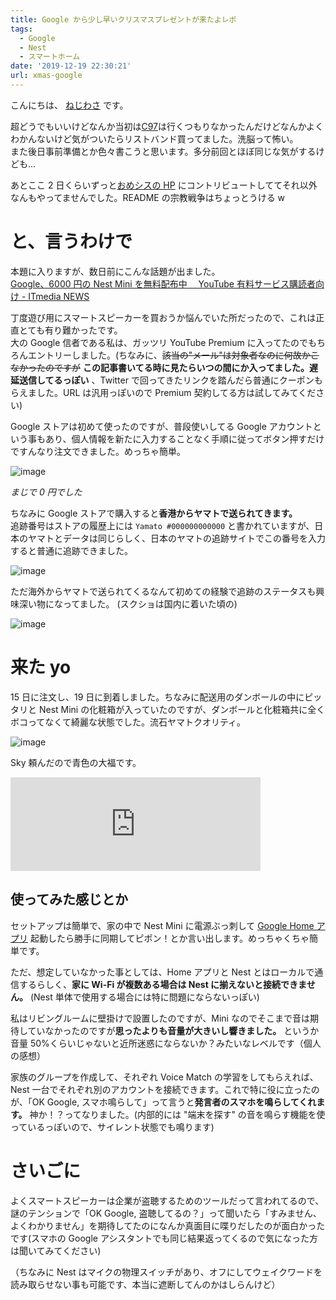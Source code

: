 ```yaml
---
title: Google から少し早いクリスマスプレゼントが来たよレポ
tags:
  - Google
  - Nest
  - スマートホーム
date: '2019-12-19 22:30:21'
url: xmas-google
---
```


こんにちは、 [ねじわさ](https://don.nzws.me/@nzws) です。

超どうでもいいけどなんか当初は[C97](https://google.com/search?q=C97)は行くつもりなかったんだけどなんかよくわかんないけど気がついたらリストバンド買ってました。洗脳って怖い。  
また後日事前準備とか色々書こうと思います。多分前回とほぼ同じな気がするけども...

あとここ 2 日くらいずっと[おめシスの HP](https://github.com/omegasisters/homepage) にコントリビュートしててそれ以外なんもやってませんでした。README の宗教戦争はちょっとうける w

# と、言うわけで

本題に入りますが、数日前にこんな話題が出ました。  
[Google、6000 円の Nest Mini を無料配布中　 YouTube 有料サービス購読者向け - ITmedia NEWS](https://www.itmedia.co.jp/news/articles/1912/16/news058.html)

丁度遊び用にスマートスピーカーを買おうか悩んでいた所だったので、これは正直とても有り難かったです。  
大の Google 信者である私は、ガッツリ YouTube Premium に入ってたのでもちろんエントリーしました。(ちなみに、~~該当の"メール"は対象者なのに何故かこなかったのですが~~ **この記事書いてる時に見たらいつの間にか入ってました。遅延送信してるっぽい** 、Twitter で回ってきたリンクを踏んだら普通にクーポンもらえました。URL は汎用っぽいので Premium 契約してる方は試してみてください)

Google ストアは初めて使ったのですが、普段使いしてる Google アカウントという事もあり、個人情報を新たに入力することなく手順に従ってボタン押すだけですんなり注文できました。めっちゃ簡単。

![image](/static/files-blog-nzws-me/xmas-google/uhcpfihl02o.png)

_まじで 0 円でした_

ちなみに Google ストアで購入すると**香港からヤマトで送られてきます。**  
追跡番号はストアの履歴上には `Yamato #000000000000` と書かれていますが、日本のヤマトとデータは同じらしく、日本のヤマトの追跡サイトでこの番号を入力すると普通に追跡できました。

![image](/static/files-blog-nzws-me/xmas-google/anngjkvntto.png)

ただ海外からヤマトで送られてくるなんて初めての経験で追跡のステータスも興味深い物になってました。 (スクショは国内に着いた頃の)

![image](/static/files-blog-nzws-me/xmas-google/6122esmggq.png)

# 来た yo

15 日に注文し、19 日に到着しました。ちなみに配送用のダンボールの中にピッタリと Nest Mini の化粧箱が入っていたのですが、ダンボールと化粧箱共に全くボコってなくて綺麗な状態でした。流石ヤマトクオリティ。

![image](/static/files-blog-nzws-me/xmas-google/image0244.jpg)

Sky 頼んだので青色の大福です。

<iframe src="https://don.nzws.me/@nzws/103332256932982728/embed" class="mastodon-embed" style="max-width: 100%; border: 0" width="400" allowfullscreen="allowfullscreen"></iframe><script src="https://don.nzws.me/embed.js" async="async"></script>

## 使ってみた感じとか

セットアップは簡単で、家の中で Nest Mini に電源ぶっ刺して [Google Home アプリ](https://play.google.com/store/apps/details?id=com.google.android.apps.chromecast.app&hl=ja) 起動したら勝手に同期してピポン！とか言い出します。めっちゃくちゃ簡単です。

ただ、想定していなかった事としては、Home アプリと Nest とはローカルで通信するらしく、**家に Wi-Fi が複数ある場合は Nest に揃えないと接続できません。** (Nest 単体で使用する場合には特に問題にならないっぽい)

私はリビングルームに壁掛けで設置したのですが、Mini なのでそこまで音は期待していなかったのですが**思ったよりも音量が大きいし響きました。** というか音量 50%くらいじゃないと近所迷惑にならないか？みたいなレベルです（個人の感想）

家族のグループを作成して、それぞれ Voice Match の学習をしてもらえれば、Nest 一台でそれぞれ別のアカウントを接続できます。これで特に役に立ったのが、「OK Google, スマホ鳴らして」って言うと**発言者のスマホを鳴らしてくれます。** 神か！？ってなりました。(内部的には "端末を探す" の音を鳴らす機能を使っているっぽいので、サイレント状態でも鳴ります)

# さいごに

よくスマートスピーカーは企業が盗聴するためのツールだって言われてるので、謎のテンションで「OK Google, 盗聴してるの？」って聞いたら「すみません、よくわかりません」を期待してたのになんか真面目に喋りだしたのが面白かったです(スマホの Google アシスタントでも同じ結果返ってくるので気になった方は聞いてみてください)

（ちなみに Nest はマイクの物理スイッチがあり、オフにしてウェイクワードを読み取らせない事も可能です、本当に遮断してんのかはしらんけど）
